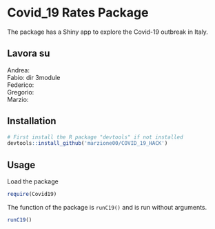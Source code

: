 # Covid_19 Rates Package

The package has a Shiny app to explore the Covid-19 outbreak in Italy.

## Lavora su
Andrea: <br>
Fabio: dir 3module <br>
Federico: <br>
Gregorio: <br>
Marzio: <br>


## Installation

```R
# First install the R package "devtools" if not installed
devtools::install_github('marzione00/COVID_19_HACK')
```

## Usage

Load the package

```R
require(Covid19)
```

The function of the package is `runC19()` and is run without arguments.

```R
runC19()
```
